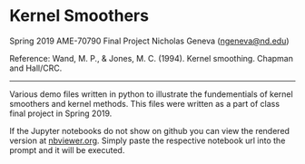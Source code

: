 # Kernel Smoothers
Spring 2019 AME-70790 Final Project
Nicholas Geneva (ngeneva@nd.edu)

Reference: Wand, M. P., & Jones, M. C. (1994). Kernel smoothing. Chapman and Hall/CRC.
___
Various demo files written in python to illustrate the fundementials of kernel smoothers and kernel methods. This files were written as a part of class final project in Spring 2019.

If the Jupyter notebooks do not show on github you can view the rendered version at [nbviewer.org](https://nbviewer.jupyter.org/). Simply paste the respective notebook url into the prompt and it will be executed.